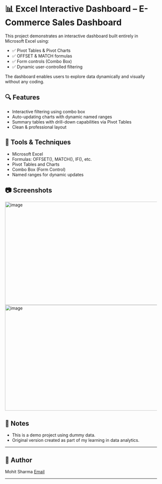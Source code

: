# 📊 Excel Interactive Dashboard – E-Commerce Sales Dashboard

This project demonstrates an interactive dashboard built entirely in Microsoft Excel using:

- ✅ Pivot Tables & Pivot Charts
- ✅ OFFSET & MATCH formulas
- ✅ Form controls (Combo Box)
- ✅ Dynamic user-controlled filtering

The dashboard enables users to explore data dynamically and visually without any coding.

## 🔍 Features

- Interactive filtering using combo box
- Auto-updating charts with dynamic named ranges
- Summary tables with drill-down capabilities via Pivot Tables
- Clean & professional layout

## 🧰 Tools & Techniques

- Microsoft Excel
- Formulas: OFFSET(), MATCH(), IF(), etc.
- Pivot Tables and Charts
- Combo Box (Form Control)
- Named ranges for dynamic updates

## 📷 Screenshots

<img width="1273" height="341" alt="image" src="https://github.com/user-attachments/assets/9e9e5569-f71e-4a90-9b6f-386d1e53e36c" />


<img width="1283" height="349" alt="image" src="https://github.com/user-attachments/assets/a7579414-3586-4463-a1d0-3dfbb48d4f93" />


## 📎 Notes
- This is a demo project using dummy data.
- Original version created as part of my learning in data analytics.

---

## 👤 Author

Mohit Sharma
[Email](mailto:mohit20195@gmail.com)

---

